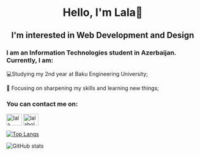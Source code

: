 <h1  align="center">Hello, I'm Lala👋</h1> 
<h2  align="center">I'm interested in Web Development and Design</h2>


<h3 align="left">I am an Information Technologies student in Azerbaijan. Currently, I am:</h3>
<p>💻Studying my 2nd year at Baku Engineering University;</p>
<p>🎯 Focusing on sharpening my skills and learning new things;</p>


<h3 align="left">You can contact me on:</h3>
<a href="https://linkedin.com/in/lala alimova" target="blank"><img align="center" src="https://raw.githubusercontent.com/rahuldkjain/github-profile-readme-generator/master/src/images/icons/Social/linked-in-alt.svg" alt="lala alimova" height="30" width="40" /></a>
<a href="https://www.hackerrank.com/lalaholmesart00" target="blank"><img align="center" src="https://raw.githubusercontent.com/rahuldkjain/github-profile-readme-generator/master/src/images/icons/Social/hackerrank.svg" alt="lalaholmesart00" height="30" width="40" /></a>
</p>





[![Top Langs](https://github-readme-stats.vercel.app/api/top-langs/?username=lalaholmesss)](https://github.com/anuraghazra/github-readme-stats)

![GitHub stats](https://github-readme-stats.vercel.app/api?username=lalaholmesss&show_icons=true)  


